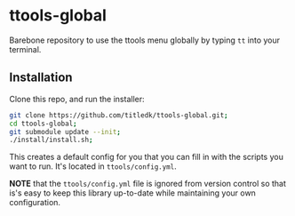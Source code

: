 # ttools-global

Barebone repository to use the ttools menu globally by typing `tt` into your terminal.

## Installation

Clone this repo, and run the installer:

```sh
git clone https://github.com/titledk/ttools-global.git;
cd ttools-global;
git submodule update --init;
./install/install.sh;
```

This creates a default config for you that you can fill in with the scripts
you want to run. It's located in `ttools/config.yml`.

**NOTE** that the `ttools/config.yml` file is ignored from version control so that is's easy to
keep this library up-to-date while maintaining your own configuration.



